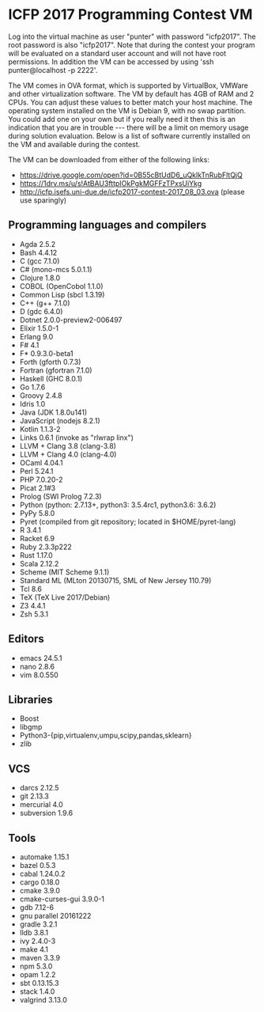 ICFP 2017 Programming Contest VM
================================

Log into the virtual machine as user "punter" with password "icfp2017".
The root password is also "icfp2017".  Note that during the contest your
program will be evaluated on a standard user account and will not have
root permissions. In addition the VM can be accessed by using 
'ssh punter@localhost -p 2222'.

The VM comes in OVA format, which is supported by VirtualBox, VMWare
and other virtualization software. The VM by default has 4GB of RAM
and 2 CPUs. You can adjust these values to better match your host
machine. The operating system installed on the VM is Debian 9, with no
swap partition. You could add one on your own but if you really need
it then this is an indication that you are in trouble --- there will
be a limit on memory usage during solution evaluation. Below is a list
of software currently installed on the VM and available during the
contest.

The VM can be downloaded from either of the following links:
 * https://drive.google.com/open?id=0B55cBtUdD6_uQklkTnRubFltQjQ
 * https://1drv.ms/u/s!AtBAU3fttpIOkPgkMGFFzTPxsUiYkg
 * http://icfp.isefs.uni-due.de/icfp2017-contest-2017_08_03.ova (please use sparingly)


## Programming languages and compilers

  * Agda 2.5.2
  * Bash 4.4.12
  * C (gcc 7.1.0)
  * C# (mono-mcs 5.0.1.1)
  * Clojure 1.8.0
  * COBOL (OpenCobol 1.1.0)
  * Common Lisp (sbcl 1.3.19)
  * C++ (g++ 7.1.0)
  * D (gdc 6.4.0)
  * Dotnet 2.0.0-preview2-006497
  * Elixir 1.5.0-1
  * Erlang 9.0
  * F# 4.1
  * F* 0.9.3.0-beta1
  * Forth (gforth 0.7.3)
  * Fortran (gfortran 7.1.0)
  * Haskell (GHC 8.0.1)
  * Go 1.7.6
  * Groovy 2.4.8
  * Idris 1.0
  * Java (JDK 1.8.0u141)
  * JavaScript (nodejs 8.2.1)
  * Kotlin 1.1.3-2
  * Links 0.6.1 (invoke as "rlwrap linx")
  * LLVM + Clang 3.8 (clang-3.8)
  * LLVM + Clang 4.0 (clang-4.0)
  * OCaml 4.04.1
  * Perl 5.24.1
  * PHP 7.0.20-2
  * Picat 2.1#3
  * Prolog (SWI Prolog 7.2.3)
  * Python (python: 2.7.13+, python3: 3.5.4rc1, python3.6: 3.6.2)
  * PyPy 5.8.0
  * Pyret (compiled from git repository; located in $HOME/pyret-lang)
  * R 3.4.1
  * Racket 6.9
  * Ruby 2.3.3p222
  * Rust 1.17.0
  * Scala 2.12.2
  * Scheme (MIT Scheme 9.1.1)
  * Standard ML (MLton 20130715, SML of New Jersey 110.79)
  * Tcl 8.6
  * TeX (TeX Live 2017/Debian)
  * Z3 4.4.1
  * Zsh 5.3.1


## Editors

  * emacs 24.5.1
  * nano 2.8.6
  * vim 8.0.550


## Libraries

  * Boost
  * libgmp
  * Python3-{pip,virtualenv,umpu,scipy,pandas,sklearn}
  * zlib

## VCS

  * darcs 2.12.5
  * git 2.13.3
  * mercurial 4.0
  * subversion 1.9.6


## Tools

  * automake 1.15.1
  * bazel 0.5.3
  * cabal 1.24.0.2
  * cargo 0.18.0
  * cmake 3.9.0
  * cmake-curses-gui 3.9.0-1
  * gdb 7.12-6
  * gnu parallel 20161222
  * gradle 3.2.1
  * lldb 3.8.1
  * ivy 2.4.0-3
  * make 4.1
  * maven 3.3.9
  * npm 5.3.0
  * opam 1.2.2
  * sbt 0.13.15.3
  * stack 1.4.0
  * valgrind 3.13.0
